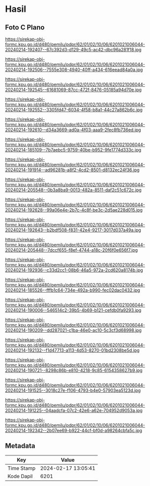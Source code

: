 # Hasil

## Foto C Plano

https://sirekap-obj-formc.kpu.go.id/d480/pemilu/pdpr/62/01/02/10/06/6201021006044-20240214-192407--67c392d3-d129-49c5-ac42-dbc96a281f18.jpg

https://sirekap-obj-formc.kpu.go.id/d480/pemilu/pdpr/62/01/02/10/06/6201021006044-20240214-192506--7555e308-4940-40ff-a434-616eead84a0a.jpg

https://sirekap-obj-formc.kpu.go.id/d480/pemilu/pdpr/62/01/02/10/06/6201021006044-20240214-192545--61681069-87cc-472f-8476-05185a94d70e.jpg

https://sirekap-obj-formc.kpu.go.id/d480/pemilu/pdpr/62/01/02/10/06/6201021006044-20240214-192552--3305fd47-6034-4f58-b8a1-44c27a862b6c.jpg

https://sirekap-obj-formc.kpu.go.id/d480/pemilu/pdpr/62/01/02/10/06/6201021006044-20240214-192610--d34a3669-ad0a-4f03-aaa9-2fec8fb736ed.jpg

https://sirekap-obj-formc.kpu.go.id/d480/pemilu/pdpr/62/01/02/10/06/6201021006044-20240214-185109--7b7aebc5-9759-40be-b952-9fe1774d333c.jpg

https://sirekap-obj-formc.kpu.go.id/d480/pemilu/pdpr/62/01/02/10/06/6201021006044-20240214-191914--ad96281b-a8f2-4cd2-8501-d8132ec24f36.jpg

https://sirekap-obj-formc.kpu.go.id/d480/pemilu/pdpr/62/01/02/10/06/6201021006044-20240214-205548--0b3a8ba9-0013-482a-8511-daf2c51c672c.jpg

https://sirekap-obj-formc.kpu.go.id/d480/pemilu/pdpr/62/01/02/10/06/6201021006044-20240214-192628--99a06e4e-2b7c-4c8f-be3c-2d5ae228d015.jpg

https://sirekap-obj-formc.kpu.go.id/d480/pemilu/pdpr/62/01/02/10/06/6201021006044-20240214-192643--b2bdf508-f831-42e4-9217-3017d037a49a.jpg

https://sirekap-obj-formc.kpu.go.id/d480/pemilu/pdpr/62/01/02/10/06/6201021006044-20240214-205448--7dccf655-f8ef-4744-a18c-20f6f0e656f7.jpg

https://sirekap-obj-formc.kpu.go.id/d480/pemilu/pdpr/62/01/02/10/06/6201021006044-20240214-192936--c33d2cc1-08b6-46a5-972a-2cd620a8174b.jpg

https://sirekap-obj-formc.kpu.go.id/d480/pemilu/pdpr/62/01/02/10/06/6201021006044-20240214-185526--fffb1c64-734e-492a-b990-fec02dac0432.jpg

https://sirekap-obj-formc.kpu.go.id/d480/pemilu/pdpr/62/01/02/10/06/6201021006044-20240214-190006--546514c2-39b5-4b69-b121-cefdb0fa9293.jpg

https://sirekap-obj-formc.kpu.go.id/d480/pemilu/pdpr/62/01/02/10/06/6201021006044-20240214-190209--dd287021-c1ba-46e0-ac10-5c3cf3d68998.jpg

https://sirekap-obj-formc.kpu.go.id/d480/pemilu/pdpr/62/01/02/10/06/6201021006044-20240214-192132--f1d47713-a113-4d53-8270-01bd2308be5d.jpg

https://sirekap-obj-formc.kpu.go.id/d480/pemilu/pdpr/62/01/02/10/06/6201021006044-20240214-190721--8298c86b-e810-4218-9c85-6154358627b9.jpg

https://sirekap-obj-formc.kpu.go.id/d480/pemilu/pdpr/62/01/02/10/06/6201021006044-20240214-191525--3018c27e-f106-4793-b4e0-57903ea5123d.jpg

https://sirekap-obj-formc.kpu.go.id/d480/pemilu/pdpr/62/01/02/10/06/6201021006044-20240214-191225--04aadcfa-07c2-42e6-a62e-704952d9053a.jpg

https://sirekap-obj-formc.kpu.go.id/d480/pemilu/pdpr/62/01/02/10/06/6201021006044-20240214-192342--2b07ee69-b922-44cf-bf0d-a98264cbfa5c.jpg


## Metadata

| Key        | Value               |
| ---------- | ------------------- |
| Time Stamp | 2024-02-17 13:05:41 |
| Kode Dapil | 6201                |



